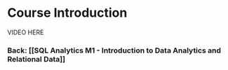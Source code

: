 
# Course Introduction

VIDEO HERE

### Back: [[SQL Analytics M1 - Introduction to Data Analytics and Relational Data]]